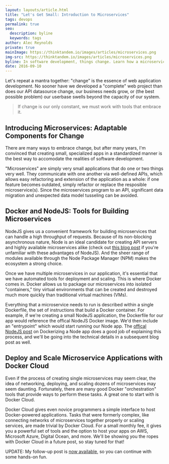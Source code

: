```yaml
---
layout: layouts/article.html
title: "Let's Get Small: Introduction to Microservices"
tags: devops
permalink: true
seo:
  description: byline
  keywords: tags
author: Alec Reynolds
private: true
mainImage: https://thinktandem.io/images/articles/microservices.png
img-src: https://thinktandem.io/images/articles/microservices.png
byline: In software development, things change. Learn how a microservice architecture can help you adapt to changing requirements and scale applications in the cloud.
date: 2016-09-10
---
```


Let's repeat a mantra together: "change" is the essence of web application development. No sooner have we developed a "complete" web project than does our API datasource change, our business needs grow, or (the best possible problem) our userbase swells beyond the capacity of our system.


> If change is our only constant, we must work with tools that embrace it.

## Introducing Microservices: Adaptable Components for Change

There are many ways to embrace change, but after many years, I'm convinced that creating small, specialized apps in a standardized manner is the best way to accomodate the realities of software development.

"Microservices" are simply very small applications that do one or two things very well. They communicate with one another via well-defined APIs, which allows easy refactoring and extension of the application as a whole: if one feature becomes outdated, simply refactor or replace the resposible microservice(s). Since the microservices program to an API, significant data migration and unexpected data model tusseling can be avoided.

## Docker and NodeJS: Tools for Building Microservices

NodeJS gives us a convenient framework for building microservices that can handle a high throughput of requests. Because of its non-blocking asynchronous nature, Node is an ideal candidate for creating API servers and highly available microservices alike (check out [this blog post](https://www.codeschool.com/blog/2014/10/30/understanding-node-js) if you're unfamiliar with these advantages of NodeJS). And the sheer range of modules available through the Node Package Manager (NPM) makes the ecosystem a strong choice.

Once we have multiple microservices in our application, it's essential that we have automated tools for deployment and scaling. This is where Docker comes in. Docker allows us to package our microservices into isolated "containers," tiny virtual environments that can be created and destroyed much more quickly than traditional virtual machines (VMs).

Everything that a microservice needs to run is described within a single Dockerfile, the set of instructions that build a Docker container. For example, if we're creating a small NodeJS application, the Dockerfile for our app would reference the offical NodeJS Docker image. We'd then include an "entrypoint" which would start running our Node app. The [offical NodeJS post](https://nodejs.org/en/docs/guides/nodejs-docker-webapp) on Dockerizing a Node app does a good job of explaining this process, and we'll be going into the technical details in a subsequent blog post as well.

## Deploy and Scale Microservice Applications with Docker Cloud

Even if the process of creating single microservices may seem clear, the idea of networking, deploying, and scaling dozens of microservices may seem daunting. Fortunately, there are many good Docker "orchestration" tools that provide ways to perform these tasks. A great one to start with is Docker Cloud.

Docker Cloud gives even novice programmers a simple interface to host Docker-powered applications. Tasks that were formerly complex, like connecting networks of microservices together properly or scaling services, are made trivial by Docker Cloud. For a small monthly fee, it gives you a powerful set of tools and the option to host your apps on AWS, Microsoft Azure, Digital Ocean, and more. We'll be showing you the ropes with Docker Cloud in a future post, so stay tuned for that!

UPDATE: My follow-up post is [now available](/blog/2016/09/22/node-microservices-on-docker-cloud), so you can continue with some hands-on fun.
